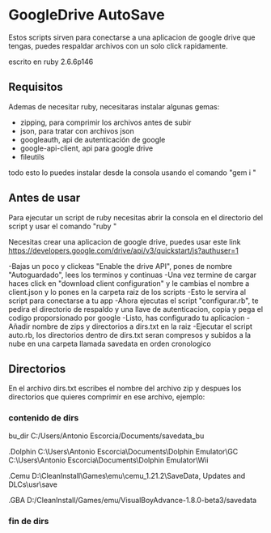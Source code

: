 # GoogleDrive AutoSave
Estos scripts sirven para conectarse a una aplicacion de google drive que tengas, puedes respaldar archivos con un solo click rapidamente.

escrito en ruby 2.6.6p146

## Requisitos 
Ademas de necesitar ruby, necesitaras instalar algunas gemas:
- zipping, para comprimir los archivos antes de subir
- json, para tratar con archivos json
- googleauth, api de autenticación de google
- google-api-client, api para google drive
- fileutils

todo esto lo puedes instalar desde la consola usando el comando 
	"gem i <nombre de gema>"

## Antes de usar
Para ejecutar un script de ruby necesitas abrir la consola en el directorio del script y usar el comando
	"ruby <nombre del script>"
	
Necesitas crear una aplicacion de google drive, puedes usar este link
https://developers.google.com/drive/api/v3/quickstart/js?authuser=1

-Bajas un poco y clickeas "Enable the drive API", pones de nombre "Autoguardado", lees los terminos y continuas
-Una vez termine de cargar haces click en "download client configuration" y le cambias el nombre a client.json y lo pones en la carpeta raiz de los scripts
	-Esto le servira al script para conectarse a tu app
-Ahora ejecutas el script "configurar.rb", te pedira el directorio de respaldo y una llave de autenticacion, copia y pega el codigo proporsionado por google
-Listo, has configurado tu aplicacion
-Añadir nombre de zips y directorios a dirs.txt en la raiz
-Ejecutar el script auto.rb, los directorios dentro de dirs.txt seran compresos y subidos a la nube en una carpeta llamada savedata en orden cronologico

## Directorios
En el archivo dirs.txt escribes el nombre del archivo zip y despues los directorios que quieres comprimir en ese archivo, ejemplo:

### contenido de dirs
bu_dir C:/Users/Antonio Escorcia/Documents/savedata_bu

.Dolphin
C:\Users\Antonio Escorcia\Documents\Dolphin Emulator\GC
C:\Users\Antonio Escorcia\Documents\Dolphin Emulator\Wii

.Cemu
D:\CleanInstall\Games\emu\cemu_1.21.2\SaveData, Updates and DLCs\usr\save

.GBA
D:/CleanInstall/Games/emu/VisualBoyAdvance-1.8.0-beta3/savedata
### fin de dirs
